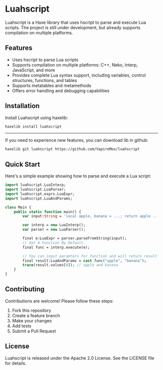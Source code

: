 # Luahscript

Luahscript is a Haxe library that uses hscript to parse and execute Lua scripts. The project is still under development, but already supports compilation on multiple platforms.

## Features

- Uses hscript to parse Lua scripts
- Supports compilation on multiple platforms: C++, Neko, Interp, JavaScript, and more
- Provides complete Lua syntax support, including variables, control structures, functions, and tables
- Supports metatables and metamethods
- Offers error handling and debugging capabilities

## Installation

Install Luahscript using haxelib:

```bash
haxelib install luahscript
```
---

If you need to experience new features, you can download lib in github:

```bash
haxelib git luahscript https://github.com/VapireMox/luahscript
```

## Quick Start

Here's a simple example showing how to parse and execute a Lua script:

```haxe
import luahscript.LuaInterp;
import luahscript.LuaParser;
import luahscript.exprs.LuaExpr;
import luahscript.LuaAndParams;

class Main {
	public static function main() {
		var input:String = 'local apple, banana = ...; return apple .. " and " .. banana';

		var interp = new LuaInterp();
		var parser = new LuaParser();

		final e:LuaExpr = parser.parseFromString(input);
		// Get A Function By Default.
		final func = interp.execute(e);

		// You can input paramters for function and will return result what the class "LuaAndParams" by default.
		final result:LuaAndParams = cast func("apple", "banana");
		trace(result.values[0]); // apple and banana
	}
}

```

## Contributing

Contributions are welcome! Please follow these steps:

1. Fork this repository
2. Create a feature branch
3. Make your changes
4. Add tests
5. Submit a Pull Request

## License

Luahscript is released under the Apache 2.0 License. See the LICENSE file for details.
